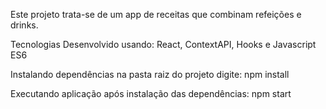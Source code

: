 Este projeto trata-se de um app de receitas que combinam refeições e drinks.

Tecnologias Desenvolvido usando: React, ContextAPI, Hooks e Javascript ES6

Instalando dependências na pasta raiz do projeto digite: npm install

Executando aplicação após instalação das dependências: npm start